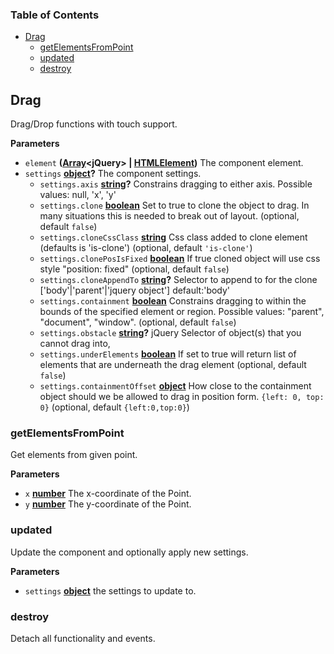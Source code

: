 <!-- Generated by documentation.js. Update this documentation by updating the source code. -->

### Table of Contents

-   [Drag][1]
    -   [getElementsFromPoint][2]
    -   [updated][3]
    -   [destroy][4]

## Drag

Drag/Drop functions with touch support.

**Parameters**

-   `element` **([Array][5]&lt;jQuery> | [HTMLElement][6])** The component element.
-   `settings` **[object][7]?** The component settings.
    -   `settings.axis` **[string][8]?** Constrains dragging to either axis. Possible values: null, 'x', 'y'
    -   `settings.clone` **[boolean][9]** Set to true to clone the object to drag. In many situations this is
         needed to break out of layout. (optional, default `false`)
    -   `settings.cloneCssClass` **[string][8]** Css class added to clone element (defaults is 'is-clone') (optional, default `'is-clone'`)
    -   `settings.clonePosIsFixed` **[boolean][9]** If true cloned object will use css style "position: fixed" (optional, default `false`)
    -   `settings.cloneAppendTo` **[string][8]?** Selector to append to for the clone
        ['body'|'parent'|'jquery object'] default:'body'
    -   `settings.containment` **[boolean][9]** Constrains dragging to within the bounds of the specified element
         or region. Possible values: "parent", "document", "window". (optional, default `false`)
    -   `settings.obstacle` **[string][8]?** jQuery Selector of object(s) that you cannot drag into,
    -   `settings.underElements` **[boolean][9]** If set to true will return list of elements that are
        underneath the drag element (optional, default `false`)
    -   `settings.containmentOffset` **[object][7]** How close to the containment object should we be allowed
        to drag in position form. `{left: 0, top: 0}` (optional, default `{left:0,top:0}`)

### getElementsFromPoint

Get elements from given point.

**Parameters**

-   `x` **[number][10]** The x-coordinate of the Point.
-   `y` **[number][10]** The y-coordinate of the Point.

### updated

Update the component and optionally apply new settings.

**Parameters**

-   `settings` **[object][7]** the settings to update to.

### destroy

Detach all functionality and events.

[1]: #drag

[2]: #getelementsfrompoint

[3]: #updated

[4]: #destroy

[5]: https://developer.mozilla.org/docs/Web/JavaScript/Reference/Global_Objects/Array

[6]: https://developer.mozilla.org/docs/Web/HTML/Element

[7]: https://developer.mozilla.org/docs/Web/JavaScript/Reference/Global_Objects/Object

[8]: https://developer.mozilla.org/docs/Web/JavaScript/Reference/Global_Objects/String

[9]: https://developer.mozilla.org/docs/Web/JavaScript/Reference/Global_Objects/Boolean

[10]: https://developer.mozilla.org/docs/Web/JavaScript/Reference/Global_Objects/Number
